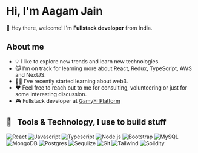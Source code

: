 # Hi, I'm Aagam Jain

👋 Hey there, welcome!
I'm **Fullstack developer** from India.

## About me

- 💡 I like to explore new trends and learn new technologies.
- 🐱 I'm on track for learning more about React, Redux, TypeScript, AWS and NextJS.
- ✍🏼 I've recently started learning about web3.
- ❤️ Feel free to reach out to me for consulting, volunteering or just for some interesting discussion.
- 🎮 Fullstack developer at [GamyFi Platform](https://www.gamyfi.org/home)

## 🔨 &nbsp; Tools & Technology, I use to build stuff

<p>
 <img alt="React" src="https://img.shields.io/badge/React-blue?style=plastic&logo=React" />
 <img alt="Javascript" src="https://img.shields.io/badge/Javascript-yellow?style=plastic&logo=Javascript">
 <img alt="Typescript" src="https://img.shields.io/badge/Typescript-white?style=plastic&logo=Typescript">
  <img alt="Node.js" src="https://img.shields.io/badge/Node.js-black?style=plastic&logo=Node.js">
 <img alt="Bootstrap" src="https://img.shields.io/badge/Bootstrap-white?style=plastic&logo=Bootstrap">
 <img alt="MySQL" src="https://img.shields.io/badge/MySQ-purple?style=plastic&logo=MySQL">
 <img alt="MongoDB" src="https://img.shields.io/badge/MongoDB-gray?style=plastic&logo=MongoDB">
 <img alt="Postgres" src="https://img.shields.io/badge/PostgreSQL-white?style=plastic&logo=PostgreSQL">
 <img alt="Sequlize" src="https://img.shields.io/badge/Sequelize-orange?style=plastic&logo=Sequelize">
 <img alt="Git" src="https://img.shields.io/badge/Git-black?style=plastic&logo=Git">
 <img alt="Tailwind" src="https://img.shields.io/badge/TailwindCSS-brown?style=plastic&logo=TailwindCSS">
 <img alt="Solidity" src="https://img.shields.io/badge/Solidity-purple?style=plastic&logo=Solidity">
 </p>

<!--
**imaagu/imaagu** is a ✨ _special_ ✨ repository because its `README.md` (this file) appears on your GitHub profile.

Here are some ideas to get you started:

- 🔭 I’m currently working on ...
- 🌱 I’m currently learning ...
- 👯 I’m looking to collaborate on ...
- 🤔 I’m looking for help with ...
- 💬 Ask me about ...
- 📫 How to reach me: ...
- 😄 Pronouns: ...
- ⚡ Fun fact: ...
-->
